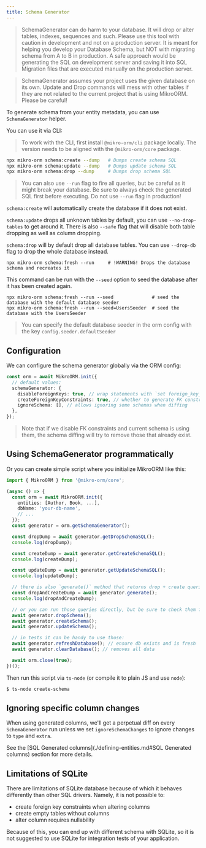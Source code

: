 ```yaml
---
title: Schema Generator
---
```


> SchemaGenerator can do harm to your database. It will drop or alter tables, indexes, sequences and such. Please use this tool with caution in development and not on a production server. It is meant for helping you develop your Database Schema, but NOT with migrating schema from A to B in production. A safe approach would be generating the SQL on development server and saving it into SQL Migration files that are executed manually on the production server.

> SchemaGenerator assumes your project uses the given database on its own. Update and Drop commands will mess with other tables if they are not related to the current project that is using MikroORM. Please be careful!

To generate schema from your entity metadata, you can use `SchemaGenerator` helper.

You can use it via CLI:

> To work with the CLI, first install `@mikro-orm/cli` package locally. The version needs to be aligned with the `@mikro-orm/core` package.

```sh
npx mikro-orm schema:create --dump   # Dumps create schema SQL
npx mikro-orm schema:update --dump   # Dumps update schema SQL
npx mikro-orm schema:drop --dump     # Dumps drop schema SQL
```

> You can also use `--run` flag to fire all queries, but be careful as it might break your database. Be sure to always check the generated SQL first before executing. Do not use `--run` flag in production!

`schema:create` will automatically create the database if it does not exist.

`schema:update` drops all unknown tables by default, you can use `--no-drop-tables` to get around it. There is also `--safe` flag that will disable both table dropping as well as column dropping.

`schema:drop` will by default drop all database tables. You can use `--drop-db` flag to drop the whole database instead.

```shell
npx mikro-orm schema:fresh --run     # !WARNING! Drops the database schema and recreates it
```

This command can be run with the `--seed` option to seed the database after it has been created again.

```shell
npx mikro-orm schema:fresh --run --seed              # seed the database with the default database seeder
npx mikro-orm schema:fresh --run --seed=UsersSeeder  # seed the database with the UsersSeeder
```

> You can specify the default database seeder in the orm config with the key `config.seeder.defaultSeeder`

## Configuration

We can configure the schema generator globally via the ORM config:

```ts
const orm = await MikroORM.init({
  // default values:
  schemaGenerator: {
    disableForeignKeys: true, // wrap statements with `set foreign_key_checks = 0` or equivalent
    createForeignKeyConstraints: true, // whether to generate FK constraints
    ignoreSchema: [], // allows ignoring some schemas when diffing
  },
});
```

> Note that if we disable FK constraints and current schema is using them, the schema diffing will try to remove those that already exist.

## Using SchemaGenerator programmatically

Or you can create simple script where you initialize MikroORM like this:

```ts title="./create-schema.ts"
import { MikroORM } from '@mikro-orm/core';

(async () => {
  const orm = await MikroORM.init({
    entities: [Author, Book, ...],
    dbName: 'your-db-name',
    // ...
  });
  const generator = orm.getSchemaGenerator();

  const dropDump = await generator.getDropSchemaSQL();
  console.log(dropDump);

  const createDump = await generator.getCreateSchemaSQL();
  console.log(createDump);

  const updateDump = await generator.getUpdateSchemaSQL();
  console.log(updateDump);

  // there is also `generate()` method that returns drop + create queries
  const dropAndCreateDump = await generator.generate();
  console.log(dropAndCreateDump);

  // or you can run those queries directly, but be sure to check them first!
  await generator.dropSchema();
  await generator.createSchema();
  await generator.updateSchema();

  // in tests it can be handy to use those:
  await generator.refreshDatabase(); // ensure db exists and is fresh
  await generator.clearDatabase(); // removes all data

  await orm.close(true);
})();
```

Then run this script via `ts-node` (or compile it to plain JS and use `node`):

```sh
$ ts-node create-schema
```

## Ignoring specific column changes

When using generated columns, we'll get a perpetual diff on every `SchemaGenerator` run unless we set `ignoreSchemaChanges` to ignore changes to `type` and `extra`.

See the [SQL Generated columns](./defining-entities.md#SQL Generated columns) section for more details.

## Limitations of SQLite

There are limitations of SQLite database because of which it behaves differently than other SQL drivers. Namely, it is not possible to:

- create foreign key constraints when altering columns
- create empty tables without columns
- alter column requires nullability

Because of this, you can end up with different schema with SQLite, so it is not suggested to use SQLite for integration tests of your application.

